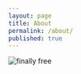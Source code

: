 ```yaml
---
layout: page
title: About
permalink: /about/
published: true
---
```


![finally free](/images/2014-12-28_IMG_5590)

